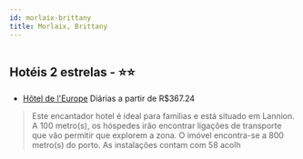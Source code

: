 ```yaml
---
id: morlaix-brittany
title: Morlaix, Brittany
---
```


<center><img src="http://photos.hotelbeds.com/giata/22/221399/221399a_hb_a_002.jpg" alt="" /></center>


## Hotéis 2 estrelas - ⭐️⭐️

-    [Hôtel de l'Europe](https://www.hurb.com/hoteis/morlaix/hotel-de-l-europe-JNP-JP205107?cmp=18055) Diárias a partir de R$367.24
   > Este encantador hotel é ideal para famílias e está situado em Lannion. A 100 metro(s), os hóspedes irão encontrar ligações de transporte que vão permitir que explorem a zona. O imóvel encontra-se a 800 metro(s) do porto. As instalações contam com 58 acolh
